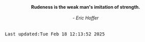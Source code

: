 
<div align="center"><b><span>Rudeness is the weak man's imitation of strength.</span></b><br><br><i> - Eric Hoffer</i></div>
<br><br><kbd>Last updated:Tue Feb 18 12:13:52 2025</kbd>